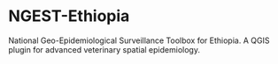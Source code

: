 # NGEST-Ethiopia
National Geo-Epidemiological Surveillance Toolbox for Ethiopia. A QGIS plugin for advanced veterinary spatial epidemiology.
